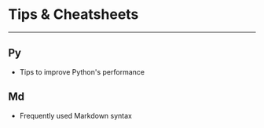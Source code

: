 # Tips & Cheatsheets
--- 
## Py
- Tips to improve Python's performance

## Md
- Frequently used Markdown syntax
